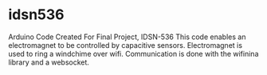 # idsn536
Arduino Code Created For Final Project, IDSN-536
This code enables an electromagnet to be controlled by capacitive sensors.
Electromagnet is used to ring a windchime over wifi.
Communication is done with the wifinina library and a websocket.
